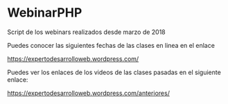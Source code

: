 # WebinarPHP
Script de los webinars realizados desde marzo de 2018

Puedes conocer las siguientes fechas de las clases en linea en el enlace

https://expertodesarrolloweb.wordpress.com/

Puedes ver los enlaces de los videos de las clases pasadas en el siguiente enlace:

https://expertodesarrolloweb.wordpress.com/anteriores/
